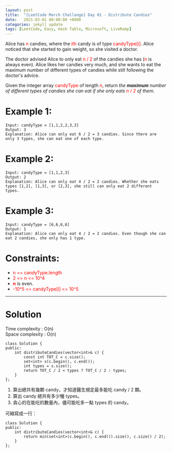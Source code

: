 ```yaml
---
layout: post
title:  "[LeetCode March Challange] Day 01 - Distribute Candies"
date:   2021-03-01 00:00:00 +0800
categories: jekyll update
tags: [LeetCode, Easy, Hash Table, Microsoft, LiveRamp]
---
```

Alice has <font color="red">n</font> candies, where the <font color="red">ith</font> candy is of type <font color="red">candyType[i]</font>. Alice noticed that she started to gain weight, so she visited a doctor.

The doctor advised Alice to only eat <font color="red">n / 2</font> of the candies she has (<font color="red">n</font> is always even). Alice likes her candies very much, and she wants to eat the maximum number of different types of candies while still following the doctor's advice.

Given the integer array <font color="red">candyType</font> of length <font color="red">n</font>, return *the **maximum** number of different types of candies she can eat if she only eats <font color="red">n / 2</font> of them*.

# Example 1:

	Input: candyType = [1,1,2,2,3,3]
	Output: 3
	Explanation: Alice can only eat 6 / 2 = 3 candies. Since there are only 3 types, she can eat one of each type.

# Example 2:

	Input: candyType = [1,1,2,3]
	Output: 2
	Explanation: Alice can only eat 4 / 2 = 2 candies. Whether she eats types [1,2], [1,3], or [2,3], she still can only eat 2 different types.

# Example 3:

	Input: candyType = [6,6,6,6]
	Output: 1
	Explanation: Alice can only eat 4 / 2 = 2 candies. Even though she can eat 2 candies, she only has 1 type.

# Constraints:

- <font color="red">n == candyType.length</font>
- <font color="red">2 <= n <= 10^4</font>
- **<font color="red">n</font>** is even.
- <font color="red">-10^5 <= candyType[i] <= 10^5</font>

______________________  

# Solution  

Time complexity : O(n)  
Space complexity : O(n)  

	class Solution {
	public:
	    int distributeCandies(vector<int>& c) {
	        const int TOT_C = c.size();
	        set<int> s(c.begin(), c.end());
	        int types = s.size();
	        return TOT_C / 2 < types ? TOT_C / 2 : types;
	    }
	};

1. 算出總共有幾顆 candy，才知道醫生規定最多能吃 candy / 2 顆。
2. 算出 candy 總共有多少種 types。
3. 貪心的在能吃的數量內，儘可能吃多一點 types 的 candy。

可縮寫成一行：

	class Solution {
	public:
	    int distributeCandies(vector<int>& c) {
	        return min(set<int>(c.begin(), c.end()).size(), c.size() / 2);
	    }
	};